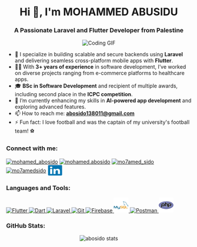 <h1 align="center">Hi 👋, I'm MOHAMMED ABUSIDU</h1>
<h3 align="center">A Passionate Laravel and Flutter Developer from Palestine</h3>

<div align="center">
  <img src="https://media.giphy.com/media/qgQUggAC3Pfv687qPC/giphy.gif" alt="Coding GIF" width="600" height="300" />
</div>

- 🌟 I specialize in building scalable and secure backends using **Laravel** and delivering seamless cross-platform mobile apps with **Flutter**.  
- 🧑‍💻 With **3+ years of experience** in software development, I’ve worked on diverse projects ranging from e-commerce platforms to healthcare apps.  
- 🎓 **BSc in Software Development** and recipient of multiple awards, including second place in the **ICPC competition**.  
- 🌱 I’m currently enhancing my skills in **AI-powered app development** and exploring advanced features.  
- 📫 How to reach me: **abosido138011@gmail.com**  
- ⚡ Fun fact: I love football and was the captain of my university's football team! ⚽  

<h3 align="left">Connect with me:</h3>
<p align="left">
  <a href="https://twitter.com/mohamed_abosido" target="blank"><img align="center" src="https://raw.githubusercontent.com/rahuldkjain/github-profile-readme-generator/master/src/images/icons/Social/twitter.svg" alt="mohamed_abosido" height="30" width="40" /></a>
  <a href="https://fb.com/mohamed.abosido" target="blank"><img align="center" src="https://raw.githubusercontent.com/rahuldkjain/github-profile-readme-generator/master/src/images/icons/Social/facebook.svg" alt="mohamed.abosido" height="30" width="40" /></a>
  <a href="https://instagram.com/mo7amed_sido" target="blank"><img align="center" src="https://raw.githubusercontent.com/rahuldkjain/github-profile-readme-generator/master/src/images/icons/Social/instagram.svg" alt="mo7amed_sido" height="30" width="40" /></a>
  <a href="https://www.behance.net/mo7amedsido" target="blank"><img align="center" src="https://raw.githubusercontent.com/rahuldkjain/github-profile-readme-generator/master/src/images/icons/Social/behance.svg" alt="mo7amedsido" height="30" width="40" /></a>
  <a href="https://linkedin.com/in/mohammed-abusidu" target="blank"><img align="center" src="https://raw.githubusercontent.com/devicons/devicon/master/icons/linkedin/linkedin-original.svg" alt="LinkedIn" height="30" width="40" /></a>
</p>

<h3 align="left">Languages and Tools:</h3>
<p align="left">
  <a href="https://flutter.dev" target="_blank" rel="noreferrer">
    <img src="https://www.vectorlogo.zone/logos/flutterio/flutterio-icon.svg" alt="Flutter" width="40" height="40"/>
  </a>
  <a href="https://dart.dev" target="_blank" rel="noreferrer">
    <img src="https://www.vectorlogo.zone/logos/dartlang/dartlang-icon.svg" alt="Dart" width="40" height="40"/>
  </a>
  <a href="https://laravel.com/" target="_blank" rel="noreferrer">
    <img src="https://cdn.worldvectorlogo.com/logos/laravel-2.svg" alt="Laravel" width="40" height="40"/>
  </a>
  <a href="https://git-scm.com/" target="_blank" rel="noreferrer">
    <img src="https://www.vectorlogo.zone/logos/git-scm/git-scm-icon.svg" alt="Git" width="40" height="40"/>
  </a>
  <a href="https://firebase.google.com/" target="_blank" rel="noreferrer">
    <img src="https://www.vectorlogo.zone/logos/firebase/firebase-icon.svg" alt="Firebase" width="40" height="40"/>
  </a>
  <a href="https://www.mysql.com/" target="_blank" rel="noreferrer">
    <img src="https://raw.githubusercontent.com/devicons/devicon/master/icons/mysql/mysql-original-wordmark.svg" alt="MySQL" width="40" height="40"/>
  </a>
  <a href="https://postman.com" target="_blank" rel="noreferrer">
    <img src="https://www.vectorlogo.zone/logos/getpostman/getpostman-icon.svg" alt="Postman" width="40" height="40"/>
  </a>
  <a href="https://www.php.net/" target="_blank" rel="noreferrer">
    <img src="https://raw.githubusercontent.com/devicons/devicon/master/icons/php/php-original.svg" alt="PHP" width="40" height="40"/>
  </a>
</p>

<h3 align="left">GitHub Stats:</h3>
<p align="center">
  <img src="https://github-readme-stats.vercel.app/api?username=abosido&show_icons=true&locale=en" alt="abosido stats" />
</p>
